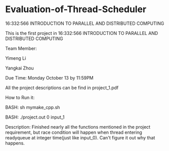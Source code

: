 Evaluation-of-Thread-Scheduler
==============================

16:332:566 INTRODUCTION TO PARALLEL AND DISTRIBUTED COMPUTING

This is the first project in 16:332:566 INTRODUCTION TO PARALLEL AND DISTRIBUTED COMPUTING

Team Member:

Yimeng Li

Yangkai Zhou


Due Time:
Monday October 13 by 11:59PM

All the project descriptions can be find in project_1.pdf

How to Run it:

BASH: sh mymake_cpp.sh

BASH: ./project.out 0 input_1

Description:
Finished nearly all the functions mentioned in the project requirement, but race condition will happen when thread entering readyqueue at integer time(just like input_0). Can't figure it out why that happens. 
